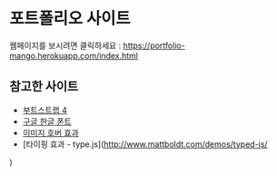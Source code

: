# 포트폴리오 사이트
웹페이지를 보시려면 클릭하세요 :
https://portfolio-mango.herokuapp.com/index.html

## 참고한 사이트
- [부트스트랩 4](https://v4-alpha.getbootstrap.com/)
- [구글 한글 폰트](http://makebct.net/%EA%B5%AC%EA%B8%80%EC%9B%B9%ED%8F%B0%ED%8A%B8-%EB%B6%88%EB%9F%AC%EC%98%A4%EA%B8%B0/?cat=148/)
- [이미지 호버 효과](https://miketricking.github.io/dist/)
- [타이핑 효과 - type.js](http://www.mattboldt.com/demos/typed-js/

)




